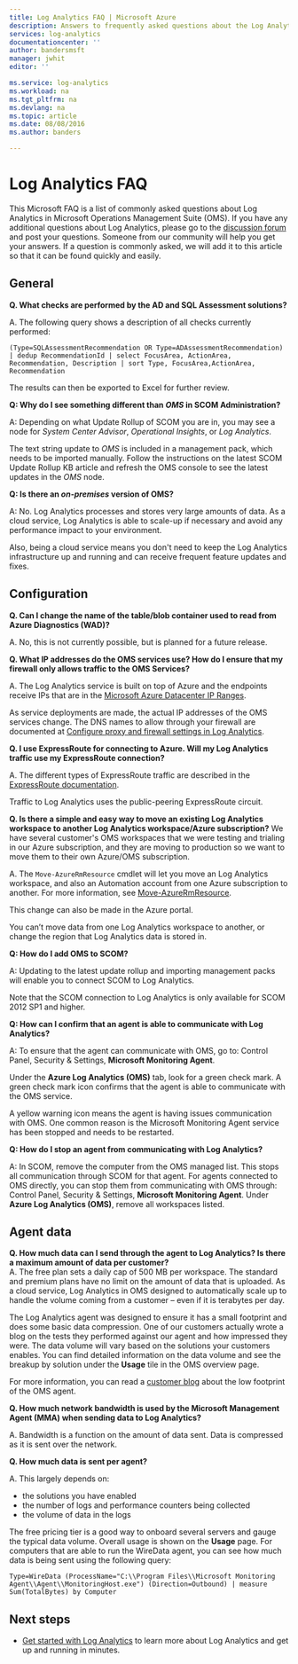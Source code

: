 ```yaml
---
title: Log Analytics FAQ | Microsoft Azure
description: Answers to frequently asked questions about the Log Analytics service.
services: log-analytics
documentationcenter: ''
author: bandersmsft
manager: jwhit
editor: ''

ms.service: log-analytics
ms.workload: na
ms.tgt_pltfrm: na
ms.devlang: na
ms.topic: article
ms.date: 08/08/2016
ms.author: banders

---
```

# Log Analytics FAQ
This Microsoft FAQ is a list of commonly asked questions about Log Analytics in Microsoft Operations Management Suite (OMS). If you have any additional questions about Log Analytics, please go to the [discussion forum](https://social.msdn.microsoft.com/Forums/azure/home?forum=opinsights) and post your questions. Someone from our community will help you get your answers. If a question is commonly asked, we will add it to this article so that it can be found quickly and easily.

## General
**Q. What checks are performed by the AD and SQL Assessment solutions?**

A. The following query shows a description of all checks currently performed:

```
(Type=SQLAssessmentRecommendation OR Type=ADAssessmentRecommendation) | dedup RecommendationId | select FocusArea, ActionArea, Recommendation, Description | sort Type, FocusArea,ActionArea, Recommendation
```

The results can then be exported to Excel for further review.

**Q: Why do I see something different than *OMS* in SCOM Administration?**

A: Depending on what Update Rollup of SCOM you are in, you may see a node for *System Center Advisor*, *Operational Insights*, or *Log Analytics*.

The text string update to *OMS* is included in a management pack, which needs to be imported manually. Follow the instructions on the latest SCOM Update Rollup KB article and refresh the OMS console to see the latest updates in the *OMS* node.

**Q: Is there an *on-premises* version of OMS?**

A: No. Log Analytics processes and stores very large amounts of data. As a cloud service, Log Analytics is able to scale-up if necessary and avoid any performance impact to your environment.

Also, being a cloud service means you don't need to keep the Log Analytics infrastructure up and running and can receive frequent feature updates and fixes.

## Configuration
**Q. Can I change the name of the table/blob container used to read from Azure Diagnostics (WAD)?**  

A.    No, this is not currently possible, but is planned for a future release.

**Q. What IP addresses do the OMS services use? How do I ensure that my firewall only allows traffic to the OMS Services?**  

A. The Log Analytics service is built on top of Azure and the endpoints receive IPs that are in the [Microsoft Azure Datacenter IP Ranges](http://www.microsoft.com/download/details.aspx?id=41653).

As service deployments are made, the actual IP addresses of the OMS services change. The DNS names to allow through your firewall are documented at [Configure proxy and firewall settings in Log Analytics](log-analytics-proxy-firewall.md).

**Q. I use ExpressRoute for connecting to Azure. Will my Log Analytics traffic use my ExpressRoute connection?**  

A. The different types of ExpressRoute traffic are described in the [ExpressRoute documentation](../expressroute/expressroute-faqs.md#supported-services).

Traffic to Log Analytics uses the public-peering ExpressRoute circuit.

**Q. Is there a simple and easy way to move an existing Log Analytics workspace to another Log Analytics workspace/Azure subscription?**  We have several customer's OMS workspaces that we were testing and trialing in our Azure subscription, and they are moving to production so we want to move them to their own Azure/OMS subscription.  

A. The `Move-AzureRmResource` cmdlet will let you move an Log Analytics workspace, and also an Automation account from one Azure subscription to another. For more information, see [Move-AzureRmResource](http://msdn.microsoft.com/library/mt652516.aspx).

This change can also be made in the Azure portal.

You can’t move data from one Log Analytics workspace to another, or change the region that Log Analytics data is stored in.

**Q: How do I add OMS to SCOM?**

A:  Updating to the latest update rollup and importing management packs will enable you to connect SCOM to Log Analytics.

Note that the SCOM connection to Log Analytics is only available for SCOM 2012 SP1 and higher.

**Q: How can I confirm that an agent is able to communicate with Log Analytics?**

A: To ensure that the agent can communicate with OMS, go to: Control Panel, Security & Settings, **Microsoft Monitoring Agent**.

Under the **Azure Log Analytics (OMS)** tab, look for a green check mark. A green check mark icon confirms that the agent is able to communicate with the OMS service.

A yellow warning icon means the agent is having issues communication with OMS. One common reason is the Microsoft Monitoring Agent service has been stopped and needs to be restarted.

**Q: How do I stop an agent from communicating with Log Analytics?**

A: In SCOM, remove the computer from the OMS managed list. This stops all communication through SCOM for that agent. For agents connected to OMS directly, you can stop them from communicating with OMS through: Control Panel, Security & Settings, **Microsoft Monitoring Agent**.
Under **Azure Log Analytics (OMS)**, remove all workspaces listed.

## Agent data
**Q. How much data can I send through the agent to Log Analytics? Is there a maximum amount of data per customer?**  
A. The free plan sets a daily cap of 500 MB per workspace. The standard and premium plans have no limit on the amount of data that is uploaded. As a cloud service, Log Analytics in OMS designed to automatically scale up to handle the volume coming from a customer – even if it is terabytes per day.

The Log Analytics agent was designed to ensure it has a small footprint and does some basic data compression. One of our customers actually wrote a blog on the tests they performed against our agent and how impressed they were. The data volume will vary based on the solutions your customers enables. You can find detailed information on the data volume and see the breakup by solution under the **Usage** tile in the OMS overview page.

For more information, you can read a [customer blog](http://thoughtsonopsmgr.blogspot.com/2015/09/one-small-footprint-for-server-one.html) about the low footprint of the OMS agent.

**Q. How much network bandwidth is used by the Microsoft Management Agent (MMA) when sending data to Log Analytics?**

A. Bandwidth is a function on the amount of data sent. Data is compressed as it is sent over the network.

**Q. How much data is sent per agent?**

A. This largely depends on:

* the solutions you have enabled
* the number of logs and performance counters being collected
* the volume of data in the logs

The free pricing tier is a good way to onboard several servers and gauge the typical data volume. Overall usage is shown on the **Usage** page.
For computers that are able to run the WireData agent, you can see how much data is being sent using the following query:

```
Type=WireData (ProcessName="C:\\Program Files\\Microsoft Monitoring Agent\\Agent\\MonitoringHost.exe") (Direction=Outbound) | measure Sum(TotalBytes) by Computer
```



## Next steps
* [Get started with Log Analytics](log-analytics-get-started.md) to learn more about Log Analytics and get up and running in minutes.

